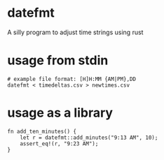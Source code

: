 # datefmt

A silly program to adjust time strings using rust

# usage from stdin

    # example file format: [H]H:MM {AM|PM},DD
    datefmt < timedeltas.csv > newtimes.csv

# usage as a library

    fn add_ten_minutes() {
        let r = datefmt::add_minutes("9:13 AM", 10);
        assert_eq!(r, "9:23 AM");
    }


